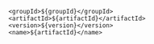 	<groupId>${groupId}</groupId>
	<artifactId>${artifactId}</artifactId>
	<version>${version}</version>
	<name>${artifactId}</name>